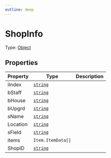 ```yaml
---
outline: deep
---
```


# ShopInfo

Type: [Object](https://developer.mozilla.org/en-US/docs/Web/JavaScript/Reference/Global_Objects/Object)


## Properties
| Property | Type | Description |
| -------- | ---- | ----------- |
| iIndex | <code><a href="https://developer.mozilla.org/en-us/docs/web/javascript/reference/global_objects/string">string</a></code> |  |
| bStaff | <code><a href="https://developer.mozilla.org/en-us/docs/web/javascript/reference/global_objects/string">string</a></code> |  |
| bHouse | <code><a href="https://developer.mozilla.org/en-us/docs/web/javascript/reference/global_objects/string">string</a></code> |  |
| bUpgrd | <code><a href="https://developer.mozilla.org/en-us/docs/web/javascript/reference/global_objects/string">string</a></code> |  |
| sName | <code><a href="https://developer.mozilla.org/en-us/docs/web/javascript/reference/global_objects/string">string</a></code> |  |
| Location | <code><a href="https://developer.mozilla.org/en-us/docs/web/javascript/reference/global_objects/string">string</a></code> |  |
| sField | <code><a href="https://developer.mozilla.org/en-us/docs/web/javascript/reference/global_objects/string">string</a></code> |  |
| items | `Item.ItemData[]` |  |
| ShopID | <code><a href="https://developer.mozilla.org/en-us/docs/web/javascript/reference/global_objects/string">string</a></code> |  |